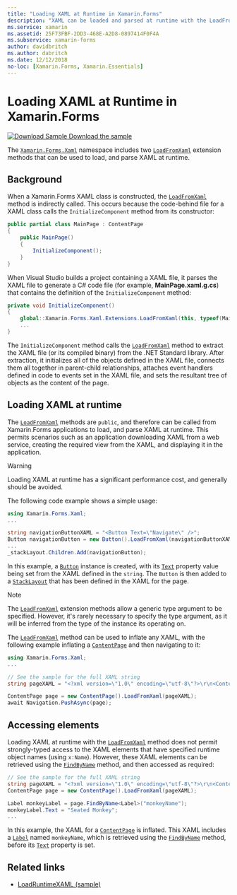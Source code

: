 ```yaml
---
title: "Loading XAML at Runtime in Xamarin.Forms"
description: "XAML can be loaded and parsed at runtime with the LoadFromXaml extension methods."
ms.service: xamarin
ms.assetid: 25F73FBF-2DD3-468E-A2D8-0897414F0F4A
ms.subservice: xamarin-forms
author: davidbritch
ms.author: dabritch
ms.date: 12/12/2018
no-loc: [Xamarin.Forms, Xamarin.Essentials]
---
```


# Loading XAML at Runtime in Xamarin.Forms

[![Download Sample](~/media/shared/download.png) Download the sample](/samples/xamarin/xamarin-forms-samples/xaml-loadruntimexaml)

The [`Xamarin.Forms.Xaml`](xref:Xamarin.Forms.Xaml) namespace includes two [`LoadFromXaml`](xref:Xamarin.Forms.Xaml.Extensions.LoadFromXaml*) extension methods that can be used to load, and parse XAML at runtime.

## Background

When a Xamarin.Forms XAML class is constructed, the [`LoadFromXaml`](xref:Xamarin.Forms.Xaml.Extensions.LoadFromXaml*) method is indirectly called. This occurs because the code-behind file for a XAML class calls the `InitializeComponent` method from its constructor:

```csharp
public partial class MainPage : ContentPage
{
    public MainPage()
    {
        InitializeComponent();
    }
}
```

When Visual Studio builds a project containing a XAML file, it parses the XAML file to generate a C# code file (for example, **MainPage.xaml.g.cs**) that contains the definition of the `InitializeComponent` method:

```csharp
private void InitializeComponent()
{
    global::Xamarin.Forms.Xaml.Extensions.LoadFromXaml(this, typeof(MainPage));
    ...
}
```

The `InitializeComponent` method calls the [`LoadFromXaml`](xref:Xamarin.Forms.Xaml.Extensions.LoadFromXaml*) method to extract the XAML file (or its compiled binary) from the .NET Standard library. After extraction, it initializes all of the objects defined in the XAML file, connects them all together in parent-child relationships, attaches event handlers defined in code to events set in the XAML file, and sets the resultant tree of objects as the content of the page.

## Loading XAML at runtime

The [`LoadFromXaml`](xref:Xamarin.Forms.Xaml.Extensions.LoadFromXaml*) methods are `public`, and therefore can be called from Xamarin.Forms applications to load, and parse XAML at runtime. This permits scenarios such as an application downloading XAML from a web service, creating the required view from the XAML, and displaying it in the application.

> [!WARNING]
> Loading XAML at runtime has a significant performance cost, and generally should be avoided.

The following code example shows a simple usage:

```csharp
using Xamarin.Forms.Xaml;
...

string navigationButtonXAML = "<Button Text=\"Navigate\" />";
Button navigationButton = new Button().LoadFromXaml(navigationButtonXAML);
...
_stackLayout.Children.Add(navigationButton);
```

In this example, a [`Button`](xref:Xamarin.Forms.Button) instance is created, with its [`Text`](xref:Xamarin.Forms.Button.Text) property value being set from the XAML defined in the `string`. The `Button` is then added to a [`StackLayout`](xref:Xamarin.Forms.StackLayout) that has been defined in the XAML for the page.

> [!NOTE]
> The [`LoadFromXaml`](xref:Xamarin.Forms.Xaml.Extensions.LoadFromXaml*) extension methods allow a generic type argument to be specified. However, it's rarely necessary to specify the type argument, as it will be inferred from the type of the instance its operating on.

The [`LoadFromXaml`](xref:Xamarin.Forms.Xaml.Extensions.LoadFromXaml*) method can be used to inflate any XAML, with the following example inflating a [`ContentPage`](xref:Xamarin.Forms.ContentPage) and then navigating to it:

```csharp
using Xamarin.Forms.Xaml;
...

// See the sample for the full XAML string
string pageXAML = "<?xml version=\"1.0\" encoding=\"utf-8\"?>\r\n<ContentPage xmlns=\"http://xamarin.com/schemas/2014/forms\"\nxmlns:x=\"http://schemas.microsoft.com/winfx/2009/xaml\"\nx:Class=\"LoadRuntimeXAML.CatalogItemsPage\"\nTitle=\"Catalog Items\">\n</ContentPage>";

ContentPage page = new ContentPage().LoadFromXaml(pageXAML);
await Navigation.PushAsync(page);
```

## Accessing elements

Loading XAML at runtime with the [`LoadFromXaml`](xref:Xamarin.Forms.Xaml.Extensions.LoadFromXaml*) method does not permit strongly-typed access to the XAML elements that have specified runtime object names (using `x:Name`). However, these XAML elements can be retrieved using the [`FindByName`](xref:Xamarin.Forms.NameScopeExtensions.FindByName*) method, and then accessed as required:

```csharp
// See the sample for the full XAML string
string pageXAML = "<?xml version=\"1.0\" encoding=\"utf-8\"?>\r\n<ContentPage xmlns=\"http://xamarin.com/schemas/2014/forms\"\nxmlns:x=\"http://schemas.microsoft.com/winfx/2009/xaml\"\nx:Class=\"LoadRuntimeXAML.CatalogItemsPage\"\nTitle=\"Catalog Items\">\n<StackLayout>\n<Label x:Name=\"monkeyName\"\n />\n</StackLayout>\n</ContentPage>";
ContentPage page = new ContentPage().LoadFromXaml(pageXAML);

Label monkeyLabel = page.FindByName<Label>("monkeyName");
monkeyLabel.Text = "Seated Monkey";
...
```

In this example, the XAML for a [`ContentPage`](xref:Xamarin.Forms.ContentPage) is inflated. This XAML includes a [`Label`](xref:Xamarin.Forms.Label) named `monkeyName`, which is retrieved using the [`FindByName`](xref:Xamarin.Forms.NameScopeExtensions.FindByName*) method, before its [`Text`](xref:Xamarin.Forms.Label.Text) property is set.

## Related links

- [LoadRuntimeXAML (sample)](/samples/xamarin/xamarin-forms-samples/xaml-loadruntimexaml)